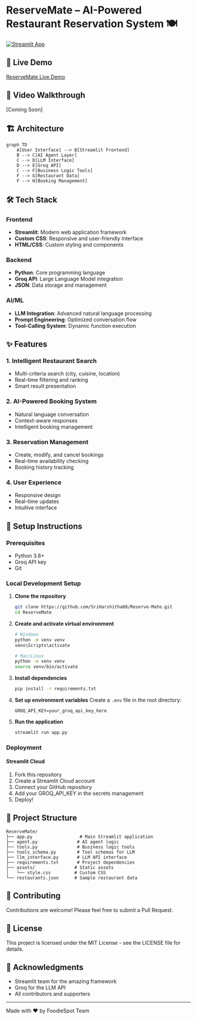 # ReserveMate – AI-Powered Restaurant Reservation System 🍽️

[![Streamlit App](https://static.streamlit.io/badges/streamlit_badge_black_white.svg)](https://reserve-mate-csnb6wskwa8p6srtrcbvn8.streamlit.app/)

## 📱 Live Demo
[ReserveMate Live Demo](https://reserve-mate-csnb6wskwa8p6srtrcbvn8.streamlit.app/)

## 🎥 Video Walkthrough
[Coming Soon]

## 🏗️ Architecture

```mermaid
graph TD
    A[User Interface] --> B[Streamlit Frontend]
    B --> C[AI Agent Layer]
    C --> D[LLM Interface]
    D --> E[Groq API]
    C --> F[Business Logic Tools]
    F --> G[Restaurant Data]
    F --> H[Booking Management]
```

## 🛠️ Tech Stack

### Frontend
- **Streamlit**: Modern web application framework
- **Custom CSS**: Responsive and user-friendly interface
- **HTML/CSS**: Custom styling and components

### Backend
- **Python**: Core programming language
- **Groq API**: Large Language Model integration
- **JSON**: Data storage and management

### AI/ML
- **LLM Integration**: Advanced natural language processing
- **Prompt Engineering**: Optimized conversation flow
- **Tool-Calling System**: Dynamic function execution

## ✨ Features

### 1. Intelligent Restaurant Search
- Multi-criteria search (city, cuisine, location)
- Real-time filtering and ranking
- Smart result presentation

### 2. AI-Powered Booking System
- Natural language conversation
- Context-aware responses
- Intelligent booking management

### 3. Reservation Management
- Create, modify, and cancel bookings
- Real-time availability checking
- Booking history tracking

### 4. User Experience
- Responsive design
- Real-time updates
- Intuitive interface

## 🚀 Setup Instructions

### Prerequisites
- Python 3.8+
- Groq API key
- Git

### Local Development Setup

1. **Clone the repository**
   ```bash
   git clone https://github.com/SriHarshitha88/Reserve-Mate.git
   cd ReserveMate
   ```

2. **Create and activate virtual environment**
   ```bash
   # Windows
   python -m venv venv
   venv\Scripts\activate

   # Mac/Linux
   python -m venv venv
   source venv/bin/activate
   ```

3. **Install dependencies**
   ```bash
   pip install -r requirements.txt
   ```

4. **Set up environment variables**
   Create a `.env` file in the root directory:
   ```
   GROQ_API_KEY=your_groq_api_key_here
   ```

5. **Run the application**
   ```bash
   streamlit run app.py
   ```

### Deployment

#### Streamlit Cloud
1. Fork this repository
2. Create a Streamlit Cloud account
3. Connect your GitHub repository
4. Add your GROQ_API_KEY in the secrets management
5. Deploy!

## 📁 Project Structure
```
ReserveMate/
├── app.py                  # Main Streamlit application
├── agent.py               # AI agent logic
├── tools.py               # Business logic tools
├── tools_schema.py        # Tool schemas for LLM
├── llm_interface.py       # LLM API interface
├── requirements.txt       # Project dependencies
├── assets/               # Static assets
│   └── style.css         # Custom CSS
└── restaurants.json      # Sample restaurant data
```

## 🤝 Contributing
Contributions are welcome! Please feel free to submit a Pull Request.

## 📝 License
This project is licensed under the MIT License - see the LICENSE file for details.

## 🙏 Acknowledgments
- Streamlit team for the amazing framework
- Groq for the LLM API
- All contributors and supporters

---
Made with ❤️ by FoodieSpot Team
